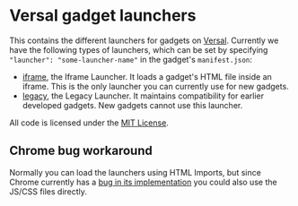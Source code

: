 # Versal gadget launchers

This contains the different launchers for gadgets on [Versal](versal.com). Currently we have the following types of launchers, which can be set by specifying `"launcher": "some-launcher-name"` in the gadget's `manifest.json`:

- [iframe](iframe-launcher), the Iframe Launcher. It loads a gadget's HTML file inside an iframe. This is the only launcher you can currently use for new gadgets.
- [legacy](legacy-launcher), the Legacy Launcher. It maintains compatibility for earlier developed gadgets. New gadgets cannot use this launcher.

All code is licensed under the [MIT License](LICENSE).

## Chrome bug workaround

Normally you can load the launchers using HTML Imports, but since Chrome currently has a [bug in its implementation](https://code.google.com/p/chromium/issues/detail?id=421206) you could also use the JS/CSS files directly.
